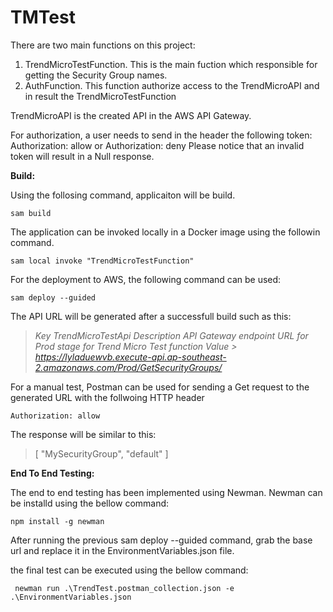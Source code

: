 # TMTest
There are two main functions on this project:
   1. TrendMicroTestFunction. This is the main fuction which responsible for getting the Security Group names.
   2. AuthFunction. This function authorize access to the TrendMicroAPI and in result the TrendMicroTestFunction

TrendMicroAPI is the created API in the AWS API Gateway.

For authorization, a user needs to send in the header the following token:
Authorization: allow or Authorization: deny
Please notice that an invalid token will result in a Null response.

**Build:**

Using the follosing command, applicaiton will be build.

    sam build

The application can be invoked locally in a Docker image using the followin command.

    sam local invoke "TrendMicroTestFunction"

For the deployment to AWS, the following command can be used:

    sam deploy --guided
The API URL will be generated after a successfull build such as this:

> *Key                 TrendMicroTestApi
> Description         API Gateway endpoint URL for Prod stage for Trend Micro Test function
> Value       > https://lyladuewvb.execute-api.ap-southeast-2.amazonaws.com/Prod/GetSecurityGroups/*

For a manual test, Postman can be used for sending a Get request to the generated URL with the follwoing HTTP header

    Authorization: allow

The response will be similar to this:

> [
>     "MySecurityGroup",
>     "default"
>     ]

**End To End Testing:**

The end to end testing has been implemented using Newman.
Newman can be installd using the bellow command:

    npm install -g newman

After running the previous sam deploy --guided command, grab the base url and replace it in the EnvironmentVariables.json file.

the final test can be executed using the bellow command:

     newman run .\TrendTest.postman_collection.json -e .\EnvironmentVariables.json 





